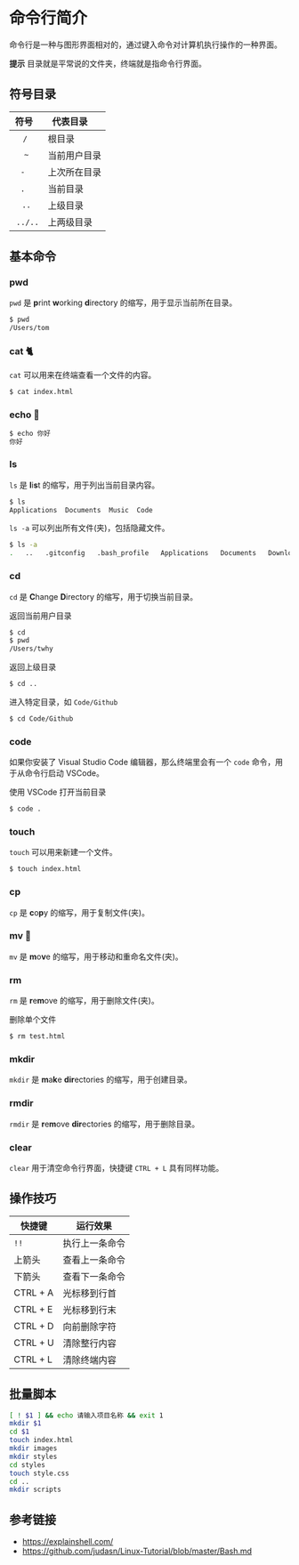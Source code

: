 # 命令行简介

命令行是一种与图形界面相对的，通过键入命令对计算机执行操作的一种界面。

**提示** 目录就是平常说的文件夹，终端就是指命令行界面。

## 符号目录
|    符号   | 代表目录    |
| :------: | ---------- |
|  `/`     | 根目录      |
|  `~`     | 当前用户目录 |
|  `-`     | 上次所在目录 |
|  `.`     | 当前目录    |
|  `..`    | 上级目录    | 
|  `../..` | 上两级目录   |

## 基本命令
### pwd
`pwd` 是 **p**rint **w**orking **d**irectory 的缩写，用于显示当前所在目录。
```bash
$ pwd
/Users/tom
```

### cat 🐈
`cat` 可以用来在终端查看一个文件的内容。
```bash
$ cat index.html
```

### echo 🐒
```bash
$ echo 你好
你好
```

### ls
`ls` 是 **l**i**s**t 的缩写，用于列出当前目录内容。
```bash
$ ls
Applications  Documents	 Music  Code
```
`ls -a` 可以列出所有文件(夹)，包括隐藏文件。
```bash
$ ls -a
.   ..   .gitconfig   .bash_profile   Applications   Documents   Downloads
```

### cd
`cd` 是 **C**hange **D**irectory 的缩写，用于切换当前目录。

返回当前用户目录
```bash
$ cd
$ pwd
/Users/twhy
```
返回上级目录
```bash
$ cd ..
```
进入特定目录，如 `Code/Github`
```bash
$ cd Code/Github
```

### code
如果你安装了 Visual Studio Code 编辑器，那么终端里会有一个 `code` 命令，用于从命令行启动 VSCode。

使用 VSCode 打开当前目录
```bash
$ code .
```

### touch
`touch` 可以用来新建一个文件。
```bash
$ touch index.html
```

### cp
`cp` 是 **c**o**p**y 的缩写，用于复制文件(夹)。

### mv 🎵
`mv` 是 **m**o**v**e 的缩写，用于移动和重命名文件(夹)。

### rm
`rm` 是 **r**e**m**ove 的缩写，用于删除文件(夹)。

删除单个文件
```bash
$ rm test.html
```

### mkdir
`mkdir` 是 **m**a**k**e **dir**ectories 的缩写，用于创建目录。

### rmdir
`rmdir` 是 **r**e**m**ove **dir**ectories 的缩写，用于删除目录。

### clear
`clear` 用于清空命令行界面，快捷键 `CTRL + L` 具有同样功能。

## 操作技巧
| 快捷键    | 运行效果      |
| -------- | ------------|
| `!!`     | 执行上一条命令 |
| 上箭头    | 查看上一条命令 |
| 下箭头    | 查看下一条命令 |
| CTRL + A | 光标移到行首  |
| CTRL + E | 光标移到行末  |
| CTRL + D | 向前删除字符  |
| CTRL + U | 清除整行内容  |
| CTRL + L | 清除终端内容  |

## 批量脚本
```bash
[ ! $1 ] && echo 请输入项目名称 && exit 1
mkdir $1
cd $1
touch index.html
mkdir images
mkdir styles
cd styles
touch style.css
cd ..
mkdir scripts
```

## 参考链接
* https://explainshell.com/
* https://github.com/judasn/Linux-Tutorial/blob/master/Bash.md

